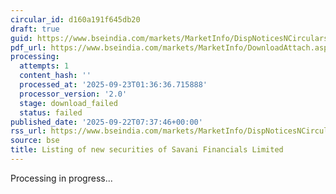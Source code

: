 ```yaml
---
circular_id: d160a191f645db20
draft: true
guid: https://www.bseindia.com/markets/MarketInfo/DispNoticesNCirculars.aspx?Noticeid={715B1F7F-E917-4A0B-8BF4-45601BCD670E}&noticeno=20250922-5&dt=09/22/2025&icount=5&totcount=58&flag=0
pdf_url: https://www.bseindia.com/markets/MarketInfo/DownloadAttach.aspx?id=20250922-5&attachedId=
processing:
  attempts: 1
  content_hash: ''
  processed_at: '2025-09-23T01:36:36.715888'
  processor_version: '2.0'
  stage: download_failed
  status: failed
published_date: '2025-09-22T07:37:46+00:00'
rss_url: https://www.bseindia.com/markets/MarketInfo/DispNoticesNCirculars.aspx?Noticeid={715B1F7F-E917-4A0B-8BF4-45601BCD670E}&noticeno=20250922-5&dt=09/22/2025&icount=5&totcount=58&flag=0
source: bse
title: Listing of new securities of Savani Financials Limited
---
```


Processing in progress...